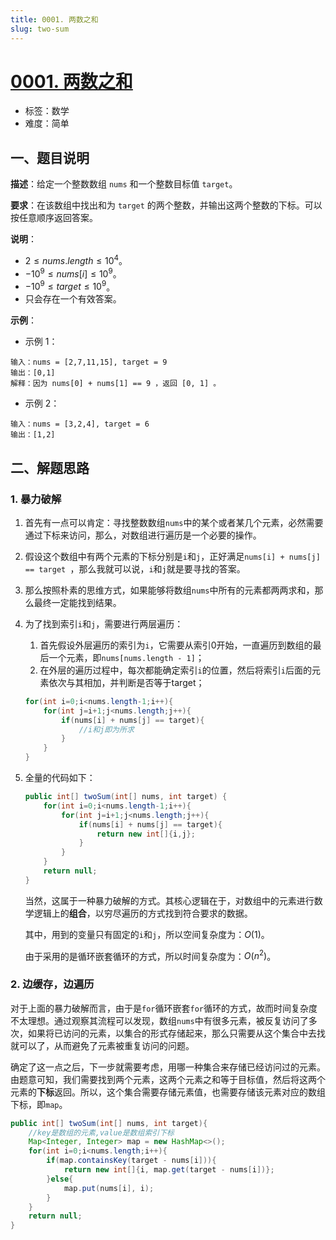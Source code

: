 ```yaml
---
title: 0001. 两数之和
slug: two-sum
---
```


# [0001. 两数之和](https://leetcode.cn/problems/two-sum/)

- 标签：数学
- 难度：简单

## 一、题目说明

**描述**：给定一个整数数组 `nums` 和一个整数目标值 `target`。

**要求**：在该数组中找出和为 `target` 的两个整数，并输出这两个整数的下标。可以按任意顺序返回答案。

**说明**：

- $2 \le nums.length \le 10^4$。
- $-10^9 \le nums[i] \le 10^9$。
- $-10^9 \le target \le 10^9$。
- 只会存在一个有效答案。

**示例**：

- 示例 1：

```text
输入：nums = [2,7,11,15], target = 9
输出：[0,1]
解释：因为 nums[0] + nums[1] == 9 ，返回 [0, 1] 。
```

- 示例 2：

```text
输入：nums = [3,2,4], target = 6
输出：[1,2]
```

## 二、解题思路

### 1. 暴力破解

1. 首先有一点可以肯定：寻找整数数组`nums`中的某个或者某几个元素，必然需要通过下标来访问，那么，对数组进行遍历是一个必要的操作。

2. 假设这个数组中有两个元素的下标分别是`i`和`j`，正好满足`nums[i] + nums[j] == target `，那么我就可以说，`i`和`j`就是要寻找的答案。

3. 那么按照朴素的思维方式，如果能够将数组`nums`中所有的元素都两两求和，那么最终一定能找到结果。

4. 为了找到索引`i`和`j`，需要进行两层遍历：
   
   1. 首先假设外层遍历的索引为`i`，它需要从索引0开始，一直遍历到数组的最后一个元素，即`nums[nums.length - 1]`；
   2. 在外层的遍历过程中，每次都能确定索引`i`的位置，然后将索引`i`后面的元素依次与其相加，并判断是否等于target；
   
   ```java
   for(int i=0;i<nums.length-1;i++){
       for(int j=i+1;j<nums.length;j++){
           if(nums[i] + nums[j] == target){
               //i和j即为所求
           }
       }
   }
   ```

5. 全量的代码如下：
   
   ```java
   public int[] twoSum(int[] nums, int target) {
       for(int i=0;i<nums.length-1;i++){
           for(int j=i+1;j<nums.length;j++){
               if(nums[i] + nums[j] == target){
                   return new int[]{i,j};
               }
           }
       }
       return null;
   }
   ```
   
   当然，这属于一种暴力破解的方式。其核心逻辑在于，对数组中的元素进行数学逻辑上的**组合**，以穷尽遍历的方式找到符合要求的数据。
   
   其中，用到的变量只有固定的`i`和`j`，所以空间复杂度为：$O(1)$。
   
   由于采用的是循环嵌套循环的方式，所以时间复杂度为：$O(n^2)$。

### 2. 边缓存，边遍历

对于上面的暴力破解而言，由于是`for`循环嵌套`for`循环的方式，故而时间复杂度不太理想。通过观察其流程可以发现，数组`nums`中有很多元素，被反复访问了多次，如果将已访问的元素，以集合的形式存储起来，那么只需要从这个集合中去找就可以了，从而避免了元素被重复访问的问题。

确定了这一点之后，下一步就需要考虑，用哪一种集合来存储已经访问过的元素。由题意可知，我们需要找到两个元素，这两个元素之和等于目标值，然后将这两个元素的**下标**返回。所以，这个集合需要存储元素值，也需要存储该元素对应的数组下标，即`map`。

```java
public int[] twoSum(int[] nums, int target){
    //key是数组的元素,value是数组索引下标
    Map<Integer, Integer> map = new HashMap<>();
    for(int i=0;i<nums.length;i++){
        if(map.containsKey(target - nums[i])){
            return new int[]{i, map.get(target - nums[i])};
        }else{
            map.put(nums[i], i);
        }
    }
    return null;
}
```